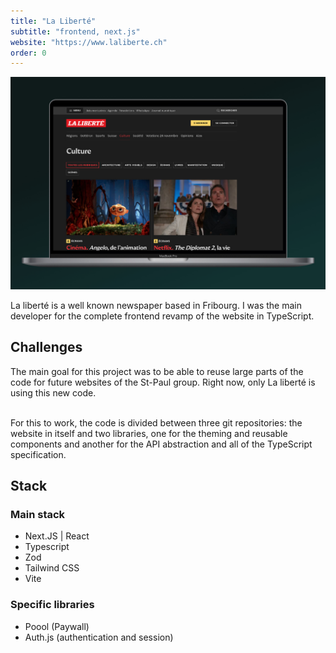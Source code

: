 ```yaml
---
title: "La Liberté"
subtitle: "frontend, next.js"
website: "https://www.laliberte.ch"
order: 0
---
```


![Site la Liberté](../../assets/la-liberte.jpeg)

La liberté is a well known newspaper based in Fribourg. I was the main developer for the complete frontend revamp of the website in TypeScript.

## Challenges

The main goal for this project was to be able to reuse large parts of the code for future websites of the St-Paul group. Right now, only La liberté is using this new code.<br/><br/>

For this to work, the code is divided between three git repositories: the website in itself and two libraries, one for the theming and reusable components and another for the API abstraction and all of the TypeScript specification.

## Stack

### Main stack

- Next.JS | React
- Typescript
- Zod
- Tailwind CSS
- Vite

### Specific libraries

- Poool (Paywall)
- Auth.js (authentication and session)
